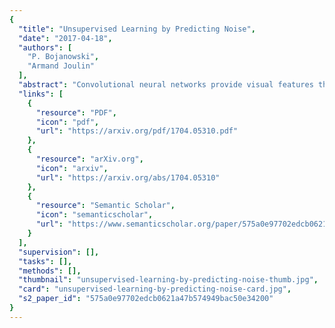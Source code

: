 ```yaml
---
{
  "title": "Unsupervised Learning by Predicting Noise",
  "date": "2017-04-18",
  "authors": [
    "P. Bojanowski",
    "Armand Joulin"
  ],
  "abstract": "Convolutional neural networks provide visual features that perform remarkably well in many computer vision applications. However, training these networks requires significant amounts of supervision. This paper introduces a generic framework to train deep networks, end-to-end, with no supervision. We propose to fix a set of target representations, called Noise As Targets (NAT), and to constrain the deep features to align to them. This domain agnostic approach avoids the standard unsupervised learning issues of trivial solutions and collapsing of features. Thanks to a stochastic batch reassignment strategy and a separable square loss function, it scales to millions of images. The proposed approach produces representations that perform on par with state-of-the-art unsupervised methods on ImageNet and Pascal VOC.",
  "links": [
    {
      "resource": "PDF",
      "icon": "pdf",
      "url": "https://arxiv.org/pdf/1704.05310.pdf"
    },
    {
      "resource": "arXiv.org",
      "icon": "arxiv",
      "url": "https://arxiv.org/abs/1704.05310"
    },
    {
      "resource": "Semantic Scholar",
      "icon": "semanticscholar",
      "url": "https://www.semanticscholar.org/paper/575a0e97702edcb0621a47b574949bac50e34200"
    }
  ],
  "supervision": [],
  "tasks": [],
  "methods": [],
  "thumbnail": "unsupervised-learning-by-predicting-noise-thumb.jpg",
  "card": "unsupervised-learning-by-predicting-noise-card.jpg",
  "s2_paper_id": "575a0e97702edcb0621a47b574949bac50e34200"
}
---
```



